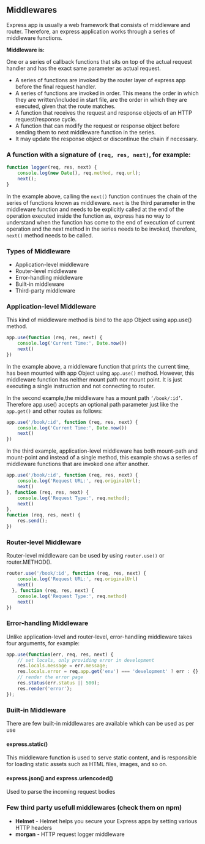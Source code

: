 ## Middlewares

Express app is usually a web framework that consists of middleware and router. Therefore, an express application works through a series of middleware functions.

**Middleware is:**

One or a series of callback functions that sits on top of the actual request handler and has the exact same parameter as actual request.

* A series of functions are invoked by the router layer of express app before the final request handler.
* A series of functions are invoked in order. This means the order in which they are written/included in start file, are the order in which they are executed, given that the route matches.
* A function that receives the request and response objects of an HTTP request/response cycle.
* A function that can modify the request or response object before sending them to next middleware function in the series.
* It may update the response object or discontinue the chain if necessary.

### A function with a signature of ```(req, res, next)```, for example:

```javascript
function logger(req, res, next) {
    console.log(new Date(), req.method, req.url);
    next();
}
````

In the example above, calling the ```next()``` function continues the chain of the series of functions known as middleware. 
```next``` is the third parameter in the middleware function and needs to be explicitly called at the end of the operation executed inside the function as, express has no way to understand when the function has come to the end of execution of current operation and the next method in the series needs to be invoked, therefore, ```next()``` method needs to be called.


### Types of Middleware
* Application-level middleware
* Router-level middleware
* Error-handling middleware
* Built-in middleware
* Third-party middleware

### Application-level Middleware

This kind of middleware method is bind to the app Object using app.use() method.

```javascript
app.use(function (req, res, next) {
    console.log('Current Time:', Date.now())
    next()
})
```
In the example above, a middleware function that prints the current time, has been mounted with app Object using ```app.use()``` method. However, this middleware function has neither mount path nor mount point. It is just executing a single instruction and not connecting to router.

In the second example,the middleware has a mount path ```‘/book/:id’```. Therefore app.use() accepts an optional path parameter just like the ```app.get()``` and other routes as follows:

```javascript
app.use('/book/:id', function (req, res, next) {
    console.log('Current Time:', Date.now())
    next()
})
```
In the third example, application-level middleware has both mount-path and mount-point and instead of a single method, this example shows a series of middleware functions that are invoked one after another.

```javascript
app.use('/book/:id', function (req, res, next) {
    console.log('Request URL:', req.originalUrl);
    next()
}, function (req, res, next) {
    console.log('Request Type:', req.method);
    next()
},
function (req, res, next) {
    res.send();
})
```

### Router-level Middleware
Router-level middleware can be used by using ```router.use()``` or router.METHOD().

```javascript
router.use('/book/:id', function (req, res, next) {
    console.log('Request URL:', req.originalUrl)
    next()
  }, function (req, res, next) {
    console.log('Request Type:', req.method)
    next()
})
```

### Error-handling Middleware

Unlike application-level and router-level, error-handling middleware takes four arguments, for example:

```javascript
app.use(function(err, req, res, next) {
    // set locals, only providing error in development
    res.locals.message = err.message;
    res.locals.error = req.app.get('env') === 'development' ? err : {};
    // render the error page
    res.status(err.status || 500);
    res.render('error');
});
```

### Built-in Middleware

There are few built-in middlewares are available which can be used as per use

#### express.static()

This middleware function is used to serve static content, and is responsible for loading static assets such as HTML files, images, and so on.

#### express.json() and express.urlencoded()

Used to parse the incoming request bodies

### Few third party usefull middlewares (check them on npm)

* **Helmet** - Helmet helps you secure your Express apps by setting various HTTP headers
* **morgan** - HTTP request logger middleware
